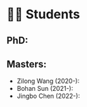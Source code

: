 ﻿# 🧑‍🎨 Students
## PhD:

## Masters:
- Zilong Wang (2020-):
- Bohan Sun (2021-):
- Jingbo Chen (2022-):

